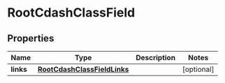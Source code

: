 

# RootCdashClassField

## Properties

Name | Type | Description | Notes
------------ | ------------- | ------------- | -------------
**links** | [**RootCdashClassFieldLinks**](RootCdashClassFieldLinks.md) |  |  [optional]




